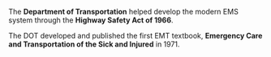 The **Department of Transportation** helped develop the modern EMS system through the **Highway Safety Act of 1966**.

The DOT developed and published the first EMT textbook, **Emergency Care and Transportation of the Sick and Injured** in 1971.